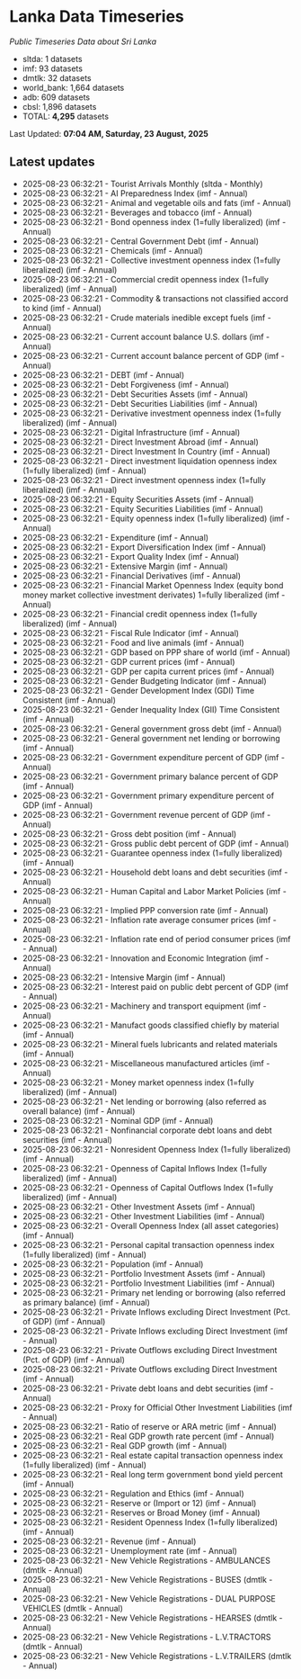 # Lanka Data Timeseries
*Public Timeseries Data about Sri Lanka*

* sltda: 1 datasets
* imf: 93 datasets
* dmtlk: 32 datasets
* world_bank: 1,664 datasets
* adb: 609 datasets
* cbsl: 1,896 datasets
* TOTAL: **4,295** datasets

Last Updated: **07:04 AM, Saturday, 23 August, 2025**

## Latest updates

* 2025-08-23 06:32:21 - Tourist Arrivals Monthly (sltda - Monthly)
* 2025-08-23 06:32:21 - AI Preparedness Index (imf - Annual)
* 2025-08-23 06:32:21 - Animal and vegetable oils and fats (imf - Annual)
* 2025-08-23 06:32:21 - Beverages and tobacco (imf - Annual)
* 2025-08-23 06:32:21 - Bond openness index (1=fully liberalized) (imf - Annual)
* 2025-08-23 06:32:21 - Central Government Debt (imf - Annual)
* 2025-08-23 06:32:21 - Chemicals (imf - Annual)
* 2025-08-23 06:32:21 - Collective investment openness index (1=fully liberalized) (imf - Annual)
* 2025-08-23 06:32:21 - Commercial credit openness index (1=fully liberalized) (imf - Annual)
* 2025-08-23 06:32:21 - Commodity & transactions not classified accord to kind (imf - Annual)
* 2025-08-23 06:32:21 - Crude materials inedible except fuels (imf - Annual)
* 2025-08-23 06:32:21 - Current account balance U.S. dollars (imf - Annual)
* 2025-08-23 06:32:21 - Current account balance percent of GDP (imf - Annual)
* 2025-08-23 06:32:21 - DEBT (imf - Annual)
* 2025-08-23 06:32:21 - Debt Forgiveness (imf - Annual)
* 2025-08-23 06:32:21 - Debt Securities Assets (imf - Annual)
* 2025-08-23 06:32:21 - Debt Securities Liabilities (imf - Annual)
* 2025-08-23 06:32:21 - Derivative investment openness index (1=fully liberalized) (imf - Annual)
* 2025-08-23 06:32:21 - Digital Infrastructure (imf - Annual)
* 2025-08-23 06:32:21 - Direct Investment Abroad (imf - Annual)
* 2025-08-23 06:32:21 - Direct Investment In Country (imf - Annual)
* 2025-08-23 06:32:21 - Direct investment liquidation openness index (1=fully liberalized) (imf - Annual)
* 2025-08-23 06:32:21 - Direct investment openness index (1=fully liberalized) (imf - Annual)
* 2025-08-23 06:32:21 - Equity Securities Assets (imf - Annual)
* 2025-08-23 06:32:21 - Equity Securities Liabilities (imf - Annual)
* 2025-08-23 06:32:21 - Equity openness index (1=fully liberalized) (imf - Annual)
* 2025-08-23 06:32:21 - Expenditure (imf - Annual)
* 2025-08-23 06:32:21 - Export Diversification Index (imf - Annual)
* 2025-08-23 06:32:21 - Export Quality Index (imf - Annual)
* 2025-08-23 06:32:21 - Extensive Margin (imf - Annual)
* 2025-08-23 06:32:21 - Financial Derivatives (imf - Annual)
* 2025-08-23 06:32:21 - Financial Market Openness Index (equity bond money market collective investment derivates) 1=fully liberalized (imf - Annual)
* 2025-08-23 06:32:21 - Financial credit openness index (1=fully liberalized) (imf - Annual)
* 2025-08-23 06:32:21 - Fiscal Rule Indicator (imf - Annual)
* 2025-08-23 06:32:21 - Food and live animals (imf - Annual)
* 2025-08-23 06:32:21 - GDP based on PPP share of world (imf - Annual)
* 2025-08-23 06:32:21 - GDP current prices (imf - Annual)
* 2025-08-23 06:32:21 - GDP per capita current prices (imf - Annual)
* 2025-08-23 06:32:21 - Gender Budgeting Indicator (imf - Annual)
* 2025-08-23 06:32:21 - Gender Development Index (GDI) Time Consistent (imf - Annual)
* 2025-08-23 06:32:21 - Gender Inequality Index (GII) Time Consistent (imf - Annual)
* 2025-08-23 06:32:21 - General government gross debt (imf - Annual)
* 2025-08-23 06:32:21 - General government net lending or borrowing (imf - Annual)
* 2025-08-23 06:32:21 - Government expenditure percent of GDP (imf - Annual)
* 2025-08-23 06:32:21 - Government primary balance percent of GDP (imf - Annual)
* 2025-08-23 06:32:21 - Government primary expenditure percent of GDP (imf - Annual)
* 2025-08-23 06:32:21 - Government revenue percent of GDP (imf - Annual)
* 2025-08-23 06:32:21 - Gross debt position (imf - Annual)
* 2025-08-23 06:32:21 - Gross public debt percent of GDP (imf - Annual)
* 2025-08-23 06:32:21 - Guarantee openness index (1=fully liberalized) (imf - Annual)
* 2025-08-23 06:32:21 - Household debt loans and debt securities (imf - Annual)
* 2025-08-23 06:32:21 - Human Capital and Labor Market Policies (imf - Annual)
* 2025-08-23 06:32:21 - Implied PPP conversion rate (imf - Annual)
* 2025-08-23 06:32:21 - Inflation rate average consumer prices (imf - Annual)
* 2025-08-23 06:32:21 - Inflation rate end of period consumer prices (imf - Annual)
* 2025-08-23 06:32:21 - Innovation and Economic Integration (imf - Annual)
* 2025-08-23 06:32:21 - Intensive Margin (imf - Annual)
* 2025-08-23 06:32:21 - Interest paid on public debt percent of GDP (imf - Annual)
* 2025-08-23 06:32:21 - Machinery and transport equipment (imf - Annual)
* 2025-08-23 06:32:21 - Manufact goods classified chiefly by material (imf - Annual)
* 2025-08-23 06:32:21 - Mineral fuels lubricants and related materials (imf - Annual)
* 2025-08-23 06:32:21 - Miscellaneous manufactured articles (imf - Annual)
* 2025-08-23 06:32:21 - Money market openness index (1=fully liberalized) (imf - Annual)
* 2025-08-23 06:32:21 - Net lending or borrowing (also referred as overall balance) (imf - Annual)
* 2025-08-23 06:32:21 - Nominal GDP (imf - Annual)
* 2025-08-23 06:32:21 - Nonfinancial corporate debt loans and debt securities (imf - Annual)
* 2025-08-23 06:32:21 - Nonresident Openness Index (1=fully liberalized) (imf - Annual)
* 2025-08-23 06:32:21 - Openness of Capital Inflows Index (1=fully liberalized) (imf - Annual)
* 2025-08-23 06:32:21 - Openness of Capital Outflows Index (1=fully liberalized) (imf - Annual)
* 2025-08-23 06:32:21 - Other Investment Assets (imf - Annual)
* 2025-08-23 06:32:21 - Other Investment Liabilities (imf - Annual)
* 2025-08-23 06:32:21 - Overall Openness Index (all asset categories) (imf - Annual)
* 2025-08-23 06:32:21 - Personal capital transaction openness index (1=fully liberalized) (imf - Annual)
* 2025-08-23 06:32:21 - Population (imf - Annual)
* 2025-08-23 06:32:21 - Portfolio Investment Assets (imf - Annual)
* 2025-08-23 06:32:21 - Portfolio Investment Liabilities (imf - Annual)
* 2025-08-23 06:32:21 - Primary net lending or borrowing (also referred as primary balance) (imf - Annual)
* 2025-08-23 06:32:21 - Private Inflows excluding Direct Investment (Pct. of GDP) (imf - Annual)
* 2025-08-23 06:32:21 - Private Inflows excluding Direct Investment (imf - Annual)
* 2025-08-23 06:32:21 - Private Outflows excluding Direct Investment (Pct. of GDP) (imf - Annual)
* 2025-08-23 06:32:21 - Private Outflows excluding Direct Investment (imf - Annual)
* 2025-08-23 06:32:21 - Private debt loans and debt securities (imf - Annual)
* 2025-08-23 06:32:21 - Proxy for Official Other Investment Liabilities (imf - Annual)
* 2025-08-23 06:32:21 - Ratio of reserve or ARA metric (imf - Annual)
* 2025-08-23 06:32:21 - Real GDP growth rate percent (imf - Annual)
* 2025-08-23 06:32:21 - Real GDP growth (imf - Annual)
* 2025-08-23 06:32:21 - Real estate capital transaction openness index (1=fully liberalized) (imf - Annual)
* 2025-08-23 06:32:21 - Real long term government bond yield percent (imf - Annual)
* 2025-08-23 06:32:21 - Regulation and Ethics (imf - Annual)
* 2025-08-23 06:32:21 - Reserve or (Import or 12) (imf - Annual)
* 2025-08-23 06:32:21 - Reserves or Broad Money (imf - Annual)
* 2025-08-23 06:32:21 - Resident Openness Index (1=fully liberalized) (imf - Annual)
* 2025-08-23 06:32:21 - Revenue (imf - Annual)
* 2025-08-23 06:32:21 - Unemployment rate (imf - Annual)
* 2025-08-23 06:32:21 - New Vehicle Registrations - AMBULANCES (dmtlk - Annual)
* 2025-08-23 06:32:21 - New Vehicle Registrations - BUSES (dmtlk - Annual)
* 2025-08-23 06:32:21 - New Vehicle Registrations - DUAL PURPOSE VEHICLES (dmtlk - Annual)
* 2025-08-23 06:32:21 - New Vehicle Registrations - HEARSES (dmtlk - Annual)
* 2025-08-23 06:32:21 - New Vehicle Registrations - L.V.TRACTORS (dmtlk - Annual)
* 2025-08-23 06:32:21 - New Vehicle Registrations - L.V.TRAILERS (dmtlk - Annual)